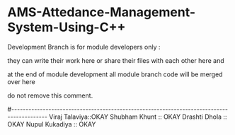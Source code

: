 # AMS-Attedance-Management-System-Using-C++

Development Branch is for module developers only :

they can write their work here or share their files with each other here and

at the end of module development all module branch code will be merged over here

do not remove this comment.

#------------------------------------------------------------------------------------------
Viraj Talaviya::OKAY
Shubham Khunt :: OKAY
Drashti Dhola :: OKAY
Nupul Kukadiya :: OKAY
